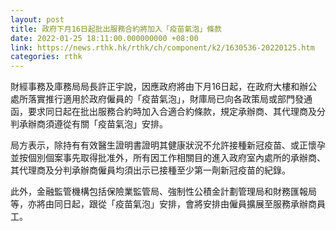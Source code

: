 ```yaml
---
layout: post
title: 政府下月16日起批出服務合約將加入「疫苗氣泡」條款
date: 2022-01-25 18:11:00.000000000 +08:00
link: https://news.rthk.hk/rthk/ch/component/k2/1630536-20220125.htm
categories: rthk
---
```


財經事務及庫務局局長許正宇說，因應政府將由下月16日起，在政府大樓和辦公處所落實推行適用於政府僱員的「疫苗氣泡」，財庫局已向各政策局或部門發通函，要求同日起在批出服務合約時加入合適合約條款，規定承辦商、其代理商及分判承辦商須遵從有關「疫苗氣泡」安排。

局方表示，除持有有效醫生證明書證明其健康狀況不允許接種新冠疫苗、或正懷孕並按個別個案事先取得批准外，所有因工作相關目的進入政府室內處所的承辦商、其代理商及分判承辦商僱員均須出示已接種至少第一劑新冠疫苗的紀錄。

此外，金融監管機構包括保險業監管局、強制性公積金計劃管理局和財務匯報局等，亦將由同日起，跟從「疫苗氣泡」安排，會將安排由僱員擴展至服務承辦商員工。
